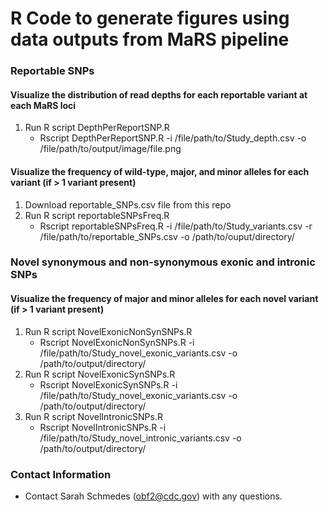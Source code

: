 # R Code to generate figures using data outputs from MaRS pipeline  

### Reportable SNPs
#### Visualize the distribution of read depths for each reportable variant at each MaRS loci
1. Run R script DepthPerReportSNP.R
   * Rscript DepthPerReportSNP.R -i /file/path/to/Study_depth.csv -o /file/path/to/output/image/file.png
#### Visualize the frequency of wild-type, major, and minor alleles for each variant (if > 1 variant present)
1. Download reportable_SNPs.csv file from this repo
2. Run R script reportableSNPsFreq.R
   * Rscript reportableSNPsFreq.R -i /file/path/to/Study_variants.csv -r /file/path/to/reportable_SNPs.csv -o /path/to/ouput/directory/

### Novel synonymous and non-synonymous exonic and intronic SNPs
#### Visualize the frequency of major and minor alleles for each novel variant (if > 1 variant present)
1. Run R script NovelExonicNonSynSNPs.R
   * Rscript NovelExonicNonSynSNPs.R -i /file/path/to/Study_novel_exonic_variants.csv -o /path/to/output/directory/
2. Run R script NovelExonicSynSNPs.R
   * Rscript NovelExonicSynSNPs.R -i /file/path/to/Study_novel_exonic_variants.csv -o /path/to/output/directory/
3. Run R script NovelIntronicSNPs.R
   * Rscript NovelIntronicSNPs.R -i /file/path/to/Study_novel_intronic_variants.csv -o /path/to/output/directory/

### Contact Information

* Contact Sarah Schmedes (obf2@cdc.gov) with any questions.
